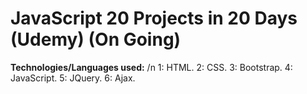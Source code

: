 # JavaScript 20 Projects in 20 Days (Udemy) (On Going)
**Technologies/Languages used:**
/n 1: HTML.
 2: CSS.
 3: Bootstrap.
 4: JavaScript.
 5: JQuery.
 6: Ajax.
